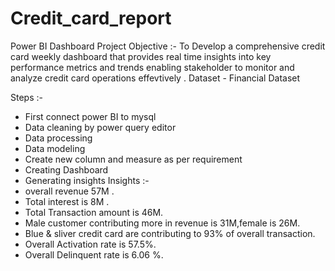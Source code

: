 # Credit_card_report
Power BI Dashboard
Project Objective :- To Develop a comprehensive credit card weekly dashboard that provides real time insights into key performance metrics and trends enabling stakeholder to monitor and analyze credit card operations effevtively .
Dataset - Financial Dataset

Steps :-
  - First connect power BI to mysql
  - Data cleaning by power query editor
  - Data processing
  - Data modeling
  - Create new column and measure as per requirement
  - Creating Dashboard
  - Generating insights
Insights :-
  - overall revenue 57M .
  - Total interest is 8M .
  - Total Transaction amount is 46M.
  - Male customer contributing more in revenue is 31M,female is 26M.
  - Blue & sliver credit card are contributing to 93% of overall transaction.
  - Overall Activation rate is 57.5%.
  - Overall Delinquent rate is 6.06 %.
   
